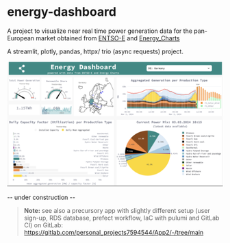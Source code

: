 # energy-dashboard



A project to visualize near real time power generation data for the pan-European market obtained from 
[ENTSO-E](https://transparency.entsoe.eu/content/static_content/Static%20content/web%20api/Guide.html) and [Energy_Charts](https://api.energy-charts.info)

A streamlit, plotly, pandas, httpx/ trio (async requests) project.



![UI](./static/screenshots/energy_dashboard_screenshot.png)

-- under construction -- 

>**Note:** see also a precursory app with slightly different setup (user sign-up, RDS database, prefect workflow, IaC with pulumi and GitLab CI) on GitLab:
https://gitlab.com/personal_projects7594544/App2/-/tree/main
